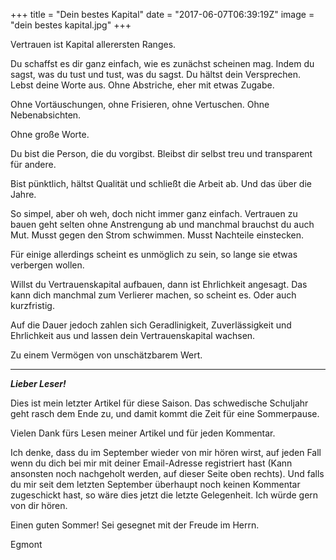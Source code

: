 +++
title = "Dein bestes Kapital"
date = "2017-06-07T06:39:19Z"
image = "dein bestes kapital.jpg"
+++

Vertrauen ist Kapital allerersten Ranges.

Du schaffst es dir ganz einfach, wie es zunächst scheinen mag. Indem du sagst, was du tust und tust, was du sagst. Du hältst dein Versprechen. Lebst deine Worte aus. Ohne Abstriche, eher mit etwas Zugabe.

Ohne Vortäuschungen, ohne Frisieren, ohne Vertuschen. Ohne Nebenabsichten.

Ohne große Worte. 

Du bist die Person, die du vorgibst. Bleibst dir selbst treu und transparent für andere.

Bist pünktlich, hältst Qualität und schließt die Arbeit ab. Und das über die Jahre. 

So simpel, aber oh weh, doch nicht immer ganz einfach. Vertrauen zu bauen geht selten ohne Anstrengung ab und manchmal brauchst du auch Mut. Musst gegen den Strom schwimmen. Musst Nachteile einstecken.

Für einige allerdings scheint es unmöglich zu sein, so lange sie etwas verbergen wollen.

Willst du Vertrauenskapital aufbauen, dann ist Ehrlichkeit angesagt. Das kann dich manchmal zum Verlierer machen, so scheint es. Oder auch kurzfristig.

Auf die Dauer jedoch zahlen sich Geradlinigkeit, Zuverlässigkeit und Ehrlichkeit aus und lassen dein Vertrauenskapital wachsen.

Zu einem Vermögen von unschätzbarem Wert.

---------

***Lieber Leser!***

Dies ist mein letzter Artikel für diese Saison. Das schwedische Schuljahr geht rasch dem Ende zu, und damit kommt die Zeit für eine Sommerpause.

Vielen Dank fürs Lesen meiner Artikel und für jeden Kommentar. 

Ich denke, dass du im September wieder von mir hören wirst, auf jeden Fall wenn du  dich bei mir mit deiner Email-Adresse registriert hast (Kann ansonsten noch nachgeholt werden, auf dieser Seite oben rechts). Und falls du mir seit dem letzten September überhaupt noch keinen Kommentar zugeschickt hast, so wäre dies jetzt die letzte Gelegenheit. Ich würde gern von dir hören.

Einen guten Sommer! Sei gesegnet mit der Freude im Herrn.

Egmont